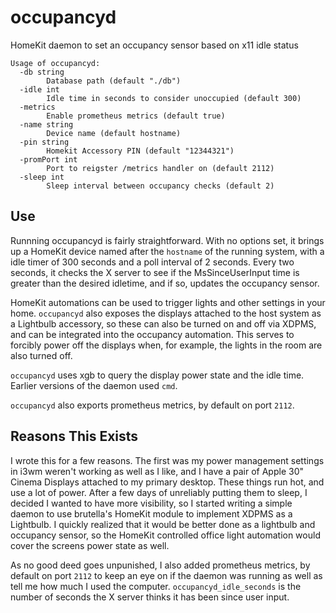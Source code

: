 # occupancyd
HomeKit daemon to set an occupancy sensor based on x11 idle status

```
Usage of occupancyd:
  -db string
    	Database path (default "./db")
  -idle int
    	Idle time in seconds to consider unoccupied (default 300)
  -metrics
    	Enable prometheus metrics (default true)
  -name string
    	Device name (default hostname)
  -pin string
    	Homekit Accessory PIN (default "12344321")
  -promPort int
    	Port to reigster /metrics handler on (default 2112)
  -sleep int
    	Sleep interval between occupancy checks (default 2)
```

## Use
Runnning occupancyd is fairly straightforward. With no options set, it brings up a HomeKit device named after the `hostname` of the running system, with a idle timer of 300 seconds and a poll interval of 2 seconds. Every two seconds, it checks the X server to see if the MsSinceUserInput time is greater than the desired idletime, and if so, updates the occupancy sensor.

HomeKit automations can be used to trigger lights and other settings in your home. `occupancyd` also exposes the displays attached to the host system as a Lightbulb accessory, so these can also be turned on and off via XDPMS, and can be integrated into the occupancy automation. This serves to forcibly power off the displays when, for example, the lights in the room are also turned off.

`occupancyd` uses xgb to query the display power state and the idle time. Earlier versions of the daemon used `cmd`.

`occupancyd` also exports prometheus metrics, by default on port `2112`.

## Reasons This Exists

I wrote this for a few reasons. The first was my power management settings in i3wm weren't working as well as I like, and I have a pair of Apple 30" Cinema Displays attached to my primary desktop. These things run hot, and use a lot of power. After a few days of unreliably putting them to sleep, I decided I wanted to have more visibility, so I started writing a simple daemon to use brutella's HomeKit module to implement XDPMS as a Lightbulb. I quickly realized that it would be better done as a lightbulb and occupancy sensor, so the HomeKit controlled office light automation would cover the screens power state as well.

As no good deed goes unpunished, I also added prometheus metrics, by default on port `2112` to keep an eye on if the daemon was running as well as tell me how much I used the computer. `occupancyd_idle_seconds` is the number of seconds the X server thinks it has been since user input.